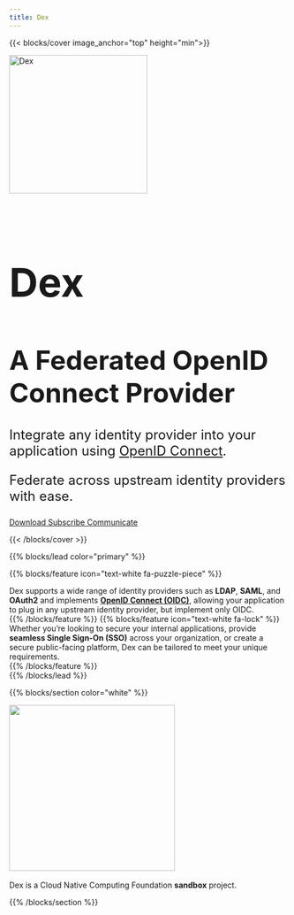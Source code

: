 ```yaml
---
title: Dex
---
```


{{< blocks/cover image_anchor="top" height="min">}}

<div class="col text-center">
  <img class="logo" src="/img/logos/dex-glyph-color.png" alt="Dex" height="250"/>
</div>
<br>
<div class="col">
  <h1 class="fs-xlarge logo" style="font-size: 4.5rem;"><b>Dex</b></h1>
  <h1 class="fs-large logo" style="font-size: 3rem;">A Federated OpenID Connect Provider</h1>
  <p class="fs-4 logo" style="font-size: 1.5rem;">Integrate any identity provider into your application using <a href="https://openid.net/connect/">OpenID Connect</a>.</p>
  <p class="fs-4 logo" style="font-size: 1.5rem;">Federate across upstream identity providers with ease.</p>
</div>

<a class="btn btn-lg btn-dark me-3 mb-4 text-white" href="https://github.com/dexidp/dex">
  Download <i class="fab fa-github ms-2"></i>
</a>
<a class="btn btn-lg btn-primary me-3 mb-4 text-white" href="https://twitter.com/dexidp">
  Subscribe <i class="fab fa-twitter ms-2"></i>
</a>
<a class="btn btn-lg btn-secondary me-3 mb-4 text-white" href="https://cloud-native.slack.com/archives/C01HF2G1R34">
  Communicate <i class="fab fa-slack ms-2"></i>
</a>

{{< /blocks/cover >}}

{{% blocks/lead color="primary" %}}
<div class="row justify-content-md-center">

{{% blocks/feature icon="text-white fa-puzzle-piece" %}}
<div class="text-white">
  Dex supports a wide range of identity providers such as <b>LDAP</b>, <b>SAML</b>, and <b>OAuth2</b> and implements <b><a href="https://openid.net/connect" class="link-light">OpenID Connect (OIDC)</a></b>, allowing your application to plug in any upstream identity provider, but implement only OIDC.
</div>
{{% /blocks/feature %}}
{{% blocks/feature icon="text-white fa-lock" %}}
<div class="text-white">
  Whether you’re looking to secure your internal applications, provide <b>seamless Single Sign-On (SSO)</b> across your organization, or create a secure public-facing platform, Dex can be tailored to meet your unique requirements.
</div>
{{% /blocks/feature %}}
</div>
{{% /blocks/lead %}}

{{% blocks/section color="white" %}}
<div class="row align-items-center text-center">
  <p>
    <a href="https://cncf.io">
      <img src="/img/logos/cncf-color.png" width="300">
    </a>
    </br></br>
    Dex is a Cloud Native Computing Foundation <b>sandbox</b> project.
  </p>
</div>
{{% /blocks/section %}}
